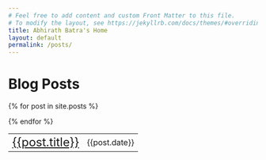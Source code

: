 ```yaml
---
# Feel free to add content and custom Front Matter to this file.
# To modify the layout, see https://jekyllrb.com/docs/themes/#overriding-theme-defaults
title: Abhirath Batra's Home
layout: default
permalink: /posts/
---
```

# Blog Posts

<table>
{% for post in site.posts %}

<tr><td><a href="{{post.url}}" style="font-size:x-large;"> {{post.title}} </a>  </td>
<td style="text-align:right;"> {{post.date}} </td>
</tr>


{% endfor %}

</table>


